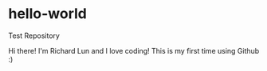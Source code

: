 # hello-world
Test Repository

Hi there! I'm Richard Lun and I love coding!
This is my first time using Github :)
